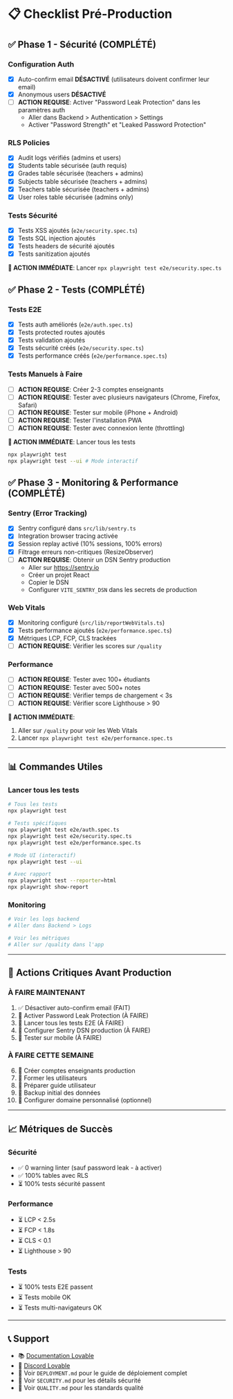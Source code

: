 # 📋 Checklist Pré-Production

## ✅ Phase 1 - Sécurité (COMPLÉTÉ)

### Configuration Auth
- [x] Auto-confirm email **DÉSACTIVÉ** (utilisateurs doivent confirmer leur email)
- [x] Anonymous users **DÉSACTIVÉ**
- [ ] **ACTION REQUISE**: Activer "Password Leak Protection" dans les paramètres auth
  - Aller dans Backend > Authentication > Settings
  - Activer "Password Strength" et "Leaked Password Protection"

### RLS Policies
- [x] Audit logs vérifiés (admins et users)
- [x] Students table sécurisée (auth requis)
- [x] Grades table sécurisée (teachers + admins)
- [x] Subjects table sécurisée (teachers + admins)
- [x] Teachers table sécurisée (teachers + admins)
- [x] User roles table sécurisée (admins only)

### Tests Sécurité
- [x] Tests XSS ajoutés (`e2e/security.spec.ts`)
- [x] Tests SQL injection ajoutés
- [x] Tests headers de sécurité ajoutés
- [x] Tests sanitization ajoutés

**🔴 ACTION IMMÉDIATE**: Lancer `npx playwright test e2e/security.spec.ts`

## ✅ Phase 2 - Tests (COMPLÉTÉ)

### Tests E2E
- [x] Tests auth améliorés (`e2e/auth.spec.ts`)
- [x] Tests protected routes ajoutés
- [x] Tests validation ajoutés
- [x] Tests sécurité créés (`e2e/security.spec.ts`)
- [x] Tests performance créés (`e2e/performance.spec.ts`)

### Tests Manuels à Faire
- [ ] **ACTION REQUISE**: Créer 2-3 comptes enseignants
- [ ] **ACTION REQUISE**: Tester avec plusieurs navigateurs (Chrome, Firefox, Safari)
- [ ] **ACTION REQUISE**: Tester sur mobile (iPhone + Android)
- [ ] **ACTION REQUISE**: Tester l'installation PWA
- [ ] **ACTION REQUISE**: Tester avec connexion lente (throttling)

**🔴 ACTION IMMÉDIATE**: Lancer tous les tests
```bash
npx playwright test
npx playwright test --ui # Mode interactif
```

## ✅ Phase 3 - Monitoring & Performance (COMPLÉTÉ)

### Sentry (Error Tracking)
- [x] Sentry configuré dans `src/lib/sentry.ts`
- [x] Integration browser tracing activée
- [x] Session replay activé (10% sessions, 100% errors)
- [x] Filtrage erreurs non-critiques (ResizeObserver)
- [ ] **ACTION REQUISE**: Obtenir un DSN Sentry production
  - Aller sur https://sentry.io
  - Créer un projet React
  - Copier le DSN
  - Configurer `VITE_SENTRY_DSN` dans les secrets de production

### Web Vitals
- [x] Monitoring configuré (`src/lib/reportWebVitals.ts`)
- [x] Tests performance ajoutés (`e2e/performance.spec.ts`)
- [x] Métriques LCP, FCP, CLS trackées
- [ ] **ACTION REQUISE**: Vérifier les scores sur `/quality`

### Performance
- [ ] **ACTION REQUISE**: Tester avec 100+ étudiants
- [ ] **ACTION REQUISE**: Tester avec 500+ notes
- [ ] **ACTION REQUISE**: Vérifier temps de chargement < 3s
- [ ] **ACTION REQUISE**: Vérifier score Lighthouse > 90

**🔴 ACTION IMMÉDIATE**: 
1. Aller sur `/quality` pour voir les Web Vitals
2. Lancer `npx playwright test e2e/performance.spec.ts`

---

## 📊 Commandes Utiles

### Lancer tous les tests
```bash
# Tous les tests
npx playwright test

# Tests spécifiques
npx playwright test e2e/auth.spec.ts
npx playwright test e2e/security.spec.ts
npx playwright test e2e/performance.spec.ts

# Mode UI (interactif)
npx playwright test --ui

# Avec rapport
npx playwright test --reporter=html
npx playwright show-report
```

### Monitoring
```bash
# Voir les logs backend
# Aller dans Backend > Logs

# Voir les métriques
# Aller sur /quality dans l'app
```

---

## 🚨 Actions Critiques Avant Production

### À FAIRE MAINTENANT
1. ✅ Désactiver auto-confirm email (FAIT)
2. 🔴 Activer Password Leak Protection (À FAIRE)
3. 🔴 Lancer tous les tests E2E (À FAIRE)
4. 🔴 Configurer Sentry DSN production (À FAIRE)
5. 🔴 Tester sur mobile (À FAIRE)

### À FAIRE CETTE SEMAINE
6. 🔴 Créer comptes enseignants production
7. 🔴 Former les utilisateurs
8. 🔴 Préparer guide utilisateur
9. 🔴 Backup initial des données
10. 🔴 Configurer domaine personnalisé (optionnel)

---

## 📈 Métriques de Succès

### Sécurité
- ✅ 0 warning linter (sauf password leak - à activer)
- ✅ 100% tables avec RLS
- ⏳ 100% tests sécurité passent

### Performance
- ⏳ LCP < 2.5s
- ⏳ FCP < 1.8s
- ⏳ CLS < 0.1
- ⏳ Lighthouse > 90

### Tests
- ⏳ 100% tests E2E passent
- ⏳ Tests mobile OK
- ⏳ Tests multi-navigateurs OK

---

## 📞 Support

- 📚 [Documentation Lovable](https://docs.lovable.dev)
- 💬 [Discord Lovable](https://discord.com/channels/1119885301872070706/1280461670979993613)
- 📖 Voir `DEPLOYMENT.md` pour le guide de déploiement complet
- 📖 Voir `SECURITY.md` pour les détails sécurité
- 📖 Voir `QUALITY.md` pour les standards qualité
